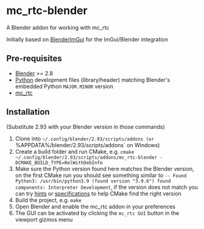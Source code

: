 mc_rtc-blender
==

A Blender addon for working with mc_rtc

Initially based on [BlenderImGui] for the ImGui/Blender integration

Pre-requisites
--

- [Blender] >= 2.8
- [Python] development files (library/header) matching Blender's embedded Python `MAJOR.MINOR` version
- [mc\_rtc]

Installation
--

(Substitute 2.93 with your Blender version in those commands)

1. Clone into `~/.config/blender/2.93/scripts/addons (or `%APPDATA%/blender/2.93/scripts/addons` on Windows)
2. Create a build folder and run CMake, e.g. `cmake ~/.config/blender/2.93/scripts/addons/mc_rtc-blender -DCMAKE_BUILD_TYPE=RelWithDebInfo`
3. Make sure the Python version found here matches the Blender version, on the first CMake run you should see something similar to `-- Found Python3: /usr/bin/python3.9 (found version "3.9.6") found components: Interpreter Development`, if the version does not match you can try [hints](https://cmake.org/cmake/help/git-stage/module/FindPython3.html#hints) or [specifications](https://cmake.org/cmake/help/git-stage/module/FindPython3.html#artifacts-specification) to help CMake find the right version
4. Build the project, e.g. `make`
5. Open Blender and enable the mc_rtc addon in your preferences
6. The GUI can be activated by clicking the `mc_rtc GUI` button in the viewport gizmos menu

[BlenderImGui]: https://github.com/eliemichel/BlenderImgui
[mc\_rtc]: https://jrl-umi3218.github.io/mc_rtc/
[Blender]: https://www.blender.org/
[Python]: https://www.python.org/
